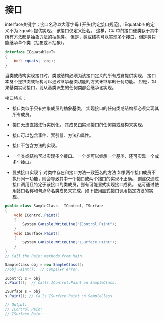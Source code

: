 # 接口
interface关键字；接口名称以大写字母 I 开头(约定接口规范)。IEquatable<T> 的定义不为 Equals 提供实现。 该接口仅定义签名。 这样，C# 中的接口便类似于其中所有方法都是抽象方法的抽象类。 但是，类或结构可以实现多个接口，但是类只能继承单个类（抽象或不抽象）。
```C#
interface IEquatable<T>
{
    bool Equals(T obj);
}
```
当类或结构实现接口时，类或结构必须为该接口定义的所有成员提供实现。 接口本身不提供类或结构可以通过继承基类功能的方式来继承的任何功能。 但是，如果基类实现接口，则从基类派生的任何类都会继承该实现。

接口特点：
- 接口类似于只有抽象成员的抽象基类。 实现接口的任何类或结构都必须实现其所有成员。
- 接口无法直接进行实例化。 其成员由实现接口的任何类或结构来实现。
- 接口可以包含事件、索引器、方法和属性。
- 接口不包含方法的实现。
- 一个类或结构可以实现多个接口。 一个类可以继承一个基类，还可实现一个或多个接口。

- 显式接口实现 针对类中存在和接口方法一致签名的方法
如果两个接口成员不执行同一功能，则会导致其中一个接口或两个接口的实现不正确。 创建仅通过接口调用且特定于该接口的类成员，则有可能显式实现接口成员。 这可通过使用接口名称和句点命名类成员来完成。如下使用显式接口调用指定方法的实现。
```C#
public class SampleClass : IControl, ISurface
{
    void IControl.Paint()
    {
        System.Console.WriteLine("IControl.Paint");
    }
    void ISurface.Paint()
    {
        System.Console.WriteLine("ISurface.Paint");
    }
}
// Call the Paint methods from Main.

SampleClass obj = new SampleClass();
//obj.Paint();  // Compiler error.

IControl c = obj;
c.Paint();  // Calls IControl.Paint on SampleClass.

ISurface s = obj;
s.Paint(); // Calls ISurface.Paint on SampleClass.

// Output:
// IControl.Paint
// ISurface.Paint
```